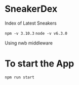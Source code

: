 # SneakerDex
Index of Latest Sneakers

`npm -v 3.10.3`
`node -v v6.3.0`

Using nwb middleware

# To start the App
`npm run start`
